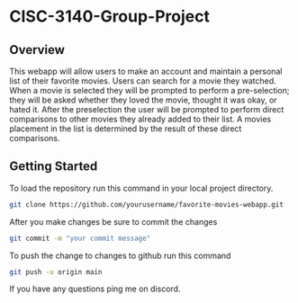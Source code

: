# CISC-3140-Group-Project

## Overview
This webapp will allow users to make an account and maintain a personal list of their favorite movies. Users can search for a movie they watched. When a movie is selected they will be prompted to perform a pre-selection; they will be asked whether they loved the movie, thought it was okay, or hated it. After the preselection the user will be prompted to perform direct comparisons to other movies they already added to their list. A movies placement in the list is determined by the result of these direct comparisons.

## Getting Started
To load the repository run this command in your local project directory.
```bash
git clone https://github.com/yourusername/favorite-movies-webapp.git
```
After you make changes be sure to commit the changes
```bash
git commit -m "your commit message"
```
To push the change to changes to github run this command
```bash
git push -u origin main
```
If you have any questions ping me on discord.
